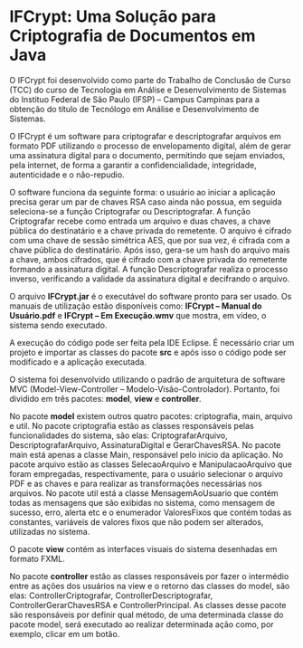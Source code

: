 # IFCrypt: Uma Solução para Criptografia de Documentos em Java

O IFCrypt foi desenvolvido como parte do Trabalho de Conclusão de Curso (TCC) do curso de Tecnologia em Análise e Desenvolvimento de Sistemas do Instituo Federal de São Paulo (IFSP) – Campus Campinas para a obtenção do título de Tecnólogo em Análise e Desenvolvimento de Sistemas.

O IFCrypt é um software para criptografar e descriptografar arquivos em formato PDF utilizando o processo de envelopamento digital, além de gerar uma assinatura digital para o documento, permitindo que sejam enviados, pela internet, de forma a garantir a confidencialidade, integridade, autenticidade e o não-repudio.

O software funciona da seguinte forma: o usuário ao iniciar a aplicação precisa gerar um par de chaves RSA caso ainda não possua, em seguida seleciona-se a função Criptografar ou Descriptografar. A função Criptografar recebe como entrada um arquivo e duas chaves, a chave pública do destinatário e a chave privada do remetente. O arquivo é cifrado com uma chave de sessão simétrica AES, que por sua vez, é cifrada com a chave pública do destinatário. Após isso, gera-se um hash do arquivo mais a chave, ambos cifrados, que é cifrado com a chave privada do remetente formando a assinatura digital. A função Descriptografar realiza o processo inverso, verificando a validade da assinatura digital e decifrando o arquivo.

O arquivo **IFCrypt.jar** é o executável do software pronto para ser usado. Os manuais de utilização estão disponíveis como: **IFCrypt – Manual do Usuário.pdf** e **IFCrypt – Em Execução.wmv** que mostra, em vídeo, o sistema sendo executado.

A execução do código pode ser feita pela IDE Eclipse. É necessário criar um projeto e importar as classes do pacote **src** e após isso o código pode ser modificado e a aplicação executada.

O sistema foi desenvolvido utilizando o padrão de arquitetura de software MVC (Model-View-Controller – Modelo-Visão-Controlador). Portanto, foi dividido em três pacotes: **model**, **view** e **controller**. 

No pacote **model** existem outros quatro pacotes: criptografia, main, arquivo e util. No pacote criptografia estão as classes responsáveis pelas funcionalidades do sistema, são elas: CriptografarArquivo, DescriptografarArquivo, AssinaturaDigital e GerarChavesRSA. No pacote main está apenas a classe Main, responsável pelo início da aplicação. No pacote arquivo estão as classes SelecaoArquivo e ManipulacaoArquivo que foram empregadas, respectivamente, para o usuário selecionar o arquivo PDF e as chaves e para realizar as transformações necessárias nos arquivos. No pacote util está a classe MensagemAoUsuario que contém todas as mensagens que são exibidas no sistema, como mensagem de sucesso, erro, alerta etc e o enumerador ValoresFixos que contém todas as constantes, variáveis de valores fixos que não podem ser alterados, utilizadas no sistema. 

O pacote **view** contém as interfaces visuais do sistema desenhadas em formato FXML.

No pacote **controller** estão as classes responsáveis por fazer o intermédio entre as ações dos usuários na view e o retorno das classes do model, são elas: ControllerCriptografar, ControllerDescriptografar, ControllerGerarChavesRSA e ControllerPrincipal. As classes desse pacote são responsáveis por definir qual método, de uma determinada classe do pacote model, será executado ao realizar determinada ação como, por exemplo, clicar em um botão.

